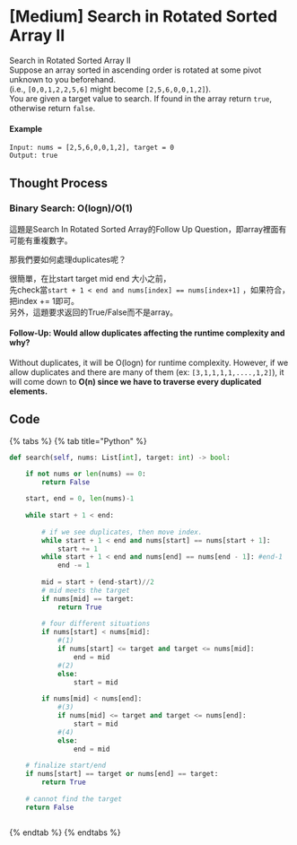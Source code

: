 # \[Medium\] Search in Rotated Sorted Array II

Search in Rotated Sorted Array II  
Suppose an array sorted in ascending order is rotated at some pivot unknown to you beforehand.  
\(i.e., `[0,0,1,2,2,5,6]` might become `[2,5,6,0,0,1,2]`\).  
You are given a target value to search. If found in the array return `true`, otherwise return `false`.

#### Example

```text
Input: nums = [2,5,6,0,0,1,2], target = 0
Output: true
```

## Thought Process

### Binary Search: O\(logn\)/O\(1\)

這題是Search In Rotated Sorted Array的Follow Up Question，即array裡面有可能有重複數字。

那我們要如何處理duplicates呢？

很簡單，在比start target mid end 大小之前，  
先check當`start + 1 < end and nums[index] == nums[index+1]` ，如果符合，把index += 1即可。  
另外，這題要求返回的True/False而不是array。

#### Follow-Up: Would allow duplicates affecting the runtime complexity and why? 

Without duplicates, it will be O\(logn\) for runtime complexity. However, if we allow duplicates and there are many of them \(ex: `[3,1,1,1,1,....,1,2]`\), it will come down to **O\(n\) since we have to traverse every duplicated elements.** 

## Code

{% tabs %}
{% tab title="Python" %}
```python
def search(self, nums: List[int], target: int) -> bool:

    if not nums or len(nums) == 0:
        return False
        
    start, end = 0, len(nums)-1
    
    while start + 1 < end:
        
        # if we see duplicates, then move index. 
        while start + 1 < end and nums[start] == nums[start + 1]:
            start += 1
        while start + 1 < end and nums[end] == nums[end - 1]: #end-1
            end -= 1
            
        mid = start + (end-start)//2
        # mid meets the target
        if nums[mid] == target:
            return True
        
        # four different situations
        if nums[start] < nums[mid]:
            #(1)
            if nums[start] <= target and target <= nums[mid]:
                end = mid
            #(2)
            else:
                start = mid
            
        if nums[mid] < nums[end]:
            #(3)
            if nums[mid] <= target and target <= nums[end]:
                start = mid
            #(4)
            else:
                end = mid
            
    # finalize start/end
    if nums[start] == target or nums[end] == target:
        return True
    
    # cannot find the target
    return False
    
```
{% endtab %}
{% endtabs %}

